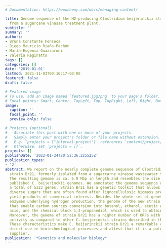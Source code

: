 ```yaml
---
# Documentation: https://wowchemy.com/docs/managing-content/

title: Genome sequence of the H2-producing Clostridium beijerinckii strain Br21 isolated
  from a sugarcane vinasse treatment plant.
subtitle: ''
summary: ''
authors:
- Bruna Constante Fonseca
- Diego Mauricio Riaño-Pachón
- María-Eugenia Guazzaroni
- Valeria Reginatto
tags: []
categories: []
date: '2019-01-01'
lastmod: 2021-11-03T00:16:17-03:00
featured: false
draft: false

# Featured image
# To use, add an image named `featured.jpg/png` to your page's folder.
# Focal points: Smart, Center, TopLeft, Top, TopRight, Left, Right, BottomLeft, Bottom, BottomRight.
image:
  caption: ''
  focal_point: ''
  preview_only: false

# Projects (optional).
#   Associate this post with one or more of your projects.
#   Simply enter your project's folder or file name without extension.
#   E.g. `projects = ["internal-project"]` references `content/project/deep-learning/index.md`.
#   Otherwise, set `projects = []`.
projects: []
publishDate: '2022-01-24T20:52:36.225525Z'
publication_types:
- '2'
abstract: We report on the nearly complete genome sequence of Clostridium beijerinckii
  strain Br21, formerly isolated from a sugarcarne vinasse wastewater treatment plant.
  The resulting genome is ca. 5.9 Mbp in length and resembles the size of previously
  published C. beijerinckii genomes. We annotated the genome sequence and predicted
  a total of 5323 genes. Strain Br21 has a genetic toolkit that allows it to exploit
  diverse sugars that are often found after lignocellulosic biomass pretreatment to
  yield products of commercial interest. Besides the whole set of genes encoding for
  enzymes underlying hydrogen production, the genome of the new strain includes genes
  that enable carbon sources conversion into butanol, ethanol, acetic acid, butyric
  acid, and the chemical block 1,3-propanediol, which is used to obtain polymers.
  Moreover, the genome of strain Br21 has a higher number of ORFs with predicted beta-glucosidase
  activity as compared to other C. beijerinckii strains described in the KEGG database.
  These characteristics make C. beijerinckii strain Br21 a remarkable candidate for
  direct use in biotechnological processes and attest that it is a potential biocatalyst
  supplier.
publication: '*Genetics and molecular biology*'
---
```

